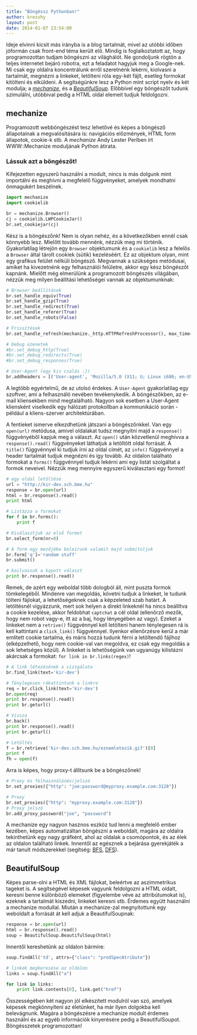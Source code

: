 ```yaml
---
title: "Böngéssz Pythonban!"
author: kresshy
layout: post
date: 2014-01-07 23:54:00
---
```


Ideje elvinni kicsit más irányba is a blog tartalmát, mivel az utóbbi időben jóformán csak front-end téma került elő. Mindig is foglalkoztatott az, hogy programozottan tudjam böngészni az világhálót. Ne gondoljunk rögtön a teljes internetet bejáró robotra, ezt a feladatot hagyjuk meg a Google-nek. Mi csak egy oldalra koncentrálunk erről szeretnénk lekérni, kiolvasni a tartalmát, megnézni a linkeket, letölteni róla egy-két fájlt, esetleg formokat kitölteni és elküldeni. A segítségünkre lesz a Python mint script nyelv és két modulja; a [_mechanize_](http://wwwsearch.sourceforge.net/mechanize/), és a [_BeautifulSoup_](http://www.crummy.com/software/BeautifulSoup/). Előbbivel egy böngészőt tudunk szimulálni, utóbbival pedig a HTML oldal elemeit tudjuk feldolgozni.

## mechanize

Programozott webböngészést tesz lehetővé és képes a böngésző állapotainak a megvalósítására is: navigációs előzmények, HTML form állapotok, cookie-k stb. A _mechanize_ Andy Lester Perlben írt WWW::Mechanize moduljának Python átirata.

### Lássuk azt a böngészőt!

Kifejezetten egyszerű használni a modult, nincs is más dolgunk mint importálni és meghívni a megfelelő függvényeket, amelyek mondhatni önmagukért beszélnek.

~~~python
import mechanize
import cookielib

br = mechanize.Browser()
cj = cookielib.LWPCookieJar()
br.set_cookiejar(cj)
~~~

Kész is a böngészőnk! Nem is olyan nehéz, és a következőkben ennél csak könnyebb lesz. Mielőtt tovább mennénk, nézzük meg mi történik. Gyakorlatilag létrejön egy `Browser` objektumunk és a `cookielib` lesz a felelős a `Browser` által tárolt cookiek (sütik) kezeléséért. Ez az objektum olyan, mint egy grafikus felület nélküli böngésző. Megvannak a szükséges metódusai, amiket ha kivezetnénk egy felhasználói felületre, akkor egy kész böngészőt kapnánk. Mielőtt még elmerülünk a programozott böngészés világában, nézzük meg milyen beállítási lehetőségei vannak az objektumunknak:

~~~python
# Browser beállítások
br.set_handle_equiv(True)
br.set_handle_gzip(True)
br.set_handle_redirect(True)
br.set_handle_referer(True)
br.set_handle_robots(False)

# Frissítések
br.set_handle_refresh(mechanize._http.HTTPRefreshProcessor(), max_time=1)

# Debug üzenetek
#br.set_debug_http(True)
#br.set_debug_redirects(True)
#br.set_debug_responses(True)

# User-Agent (egy kis csalás :])
br.addheaders = [('User-agent', 'Mozilla/5.0 (X11; U; Linux i686; en-US; rv:1.9.0.1) Gecko/2008071615 Fedora/3.0.1-1.fc9 Firefox/3.0.1')]
~~~

A legtöbb egyértelmű, de az utolsó érdekes. A `User-Agent` gyakorlatilag egy szoftver, ami a felhasználó nevében tevékenykedik. A böngészőkben, az e-mail kliensekben mind megtalálható. Nagyon sok esetben a User-Agent kliensként viselkedik egy hálózati protokollban a kommunikáció során - például a kliens-szerver architektúrában.

A fentieket ismerve elkezdhetünk játszani a böngészőnkkel. Van egy `open(url)` metódusa, amivel oldalakat tudsz megnyitni majd a `response()` függvényéből kapjuk meg a választ.  Az `open()` után közvetlenül meghívva a `response().read()` függvényeket láthatjuk a letöltött oldal forrását. A `title()` függvénnyel ki tudjuk írni az oldal címét, az `info()` függvénnyel a header tartalmát tudjuk megnézni és így tovább. Az oldalon található formokat a `forms()` függvénnyel tudjuk lekérni ami egy listát szolgáltat a formok neveivel. Nézzük meg mennyire egyszerű kiválasztani egy formot!

~~~python
# egy oldal letöltése
url = "http://kir-dev.sch.bme.hu"
response = br.open(url)
html = br.response().read()
print html

# Listázza a formokat
for f in br.forms():
    print f

# Kiválasztjuk az első formot
br.select_form(nr=0)

# A form egy mezőjébe beleírunk valamit majd submitoljuk
br.form['q']='random stuff'
br.submit()

# koilvassuk a kapott választ
print br.response().read()
~~~

Remek, de azért egy weboldal több dologból áll, mint puszta formok tömkelegéből. Mindenre van megoldás, követni tudjuk a linkeket, le tudunk tölteni fájlokat, a lehetőségeknek csak a képzeleted szab határt. A letöltésnél vigyázzunk, mert sok helyen a direkt linkeknél ha nincs beállítva a cookie kezelése, akkor feldobhat `captchat` a cél oldal (ellenőrző mezők, hogy nem robot vagy-e, itt az a baj, hogy lényegében az vagy). Ezeket a linkeket nem a `retrive()` függvénnyel kell letölteni hanem ténylegesen rá is kell kattintani a `click_link()` függvénnyel. Ilyenkor ellenőrzésre kerül a már említett cookie tartalma, és máris hozzá tudunk férni a letöltendő fájlhoz (elképzelhető, hogy nem cookie-val van megoldva, ez csak egy megoldás a sok lehetséges közül). A linkeket is lehetőségünk van ugyanúgy kilistázni akárcsak a formokat: `for link in br.links(regex)`!

~~~python
# A link létezésének a vizsgálata
br.find_link(text='kir-dev')

# Ténylegesen rákattintunk a linkre
req = br.click_link(text='kir-dev')
br.open(req)
print br.response().read()
print br.geturl()

# Vissza
br.back()
print br.response().read()
print br.geturl()

# Letöltés
f = br.retrieve('kir-dev.sch.bme.hu/eznemletezik.gif')[0]
print f
fh = open(f)
~~~

Arra is képes, hogy proxy-t állítsunk be a böngészőnek!

~~~python
# Proxy és felhasználónév/jelszó
br.set_proxies({"http": "joe:password@myproxy.example.com:3128"})

# Proxy
br.set_proxies({"http": "myproxy.example.com:3128"})
# Proxy jelszó
br.add_proxy_password("joe", "password")
~~~

A mechanize egy nagyon hasznos eszköz tud lenni a megfelelő ember kezében, képes automatizáltan böngészni a weboldalt, magára az oldalra tekinthetünk egy nagy gráfként, ahol az oldalak a csomópontok, és az élek az oldalon található linkek. Innentől az egésznek a bejárása gyerekjáték a már tanult módszerekkel (segítség: [BFS](http://en.wikipedia.org/wiki/Breadth-first_search), [DFS](http://en.wikipedia.org/wiki/Depth-first_search)).

## BeautifulSoup

Képes parse-olni a HTML és XML fájlokat, beleértve az aszimmetrikus tageket is. A segítségével képesek vagyunk feldolgozni a HTML oldalt, keresni benne különböző elemeket (figyelembe véve az attribútumokat is), ezeknek a tartalmát kiszedni, linkeket keresni stb. Érdemes együtt használni a mechanize modullal. Miután a mechanize-zal megnyitottunk egy weboldalt a forrását át kell adjuk a BeautifulSoupnak:

~~~python
response = br.open(url)
html = br.response().read()
soup = BeautifulSoup.BeautifulSoup(html)
~~~

Innentől kereshetünk az oldalon bármire:

~~~python
soup.findAll('td', attrs={"class": "prodSpecAtribute"})

# linkek megkeresése az oldalon
links = soup.findAll("a")

for link in links:
	print link.contents[0], link.get("href")
~~~

Összességében két nagyon jól elkészített modulról van szó, amelyek képesek megkönnyíteni az életünket, ha már ilyen dolgokba kell belevágnunk. Magára a böngészésre a mechanize modult érdemes használni és az egyéb információk kinyerésére pedig a BeautifulSoupot. Böngésszetek programozottan!